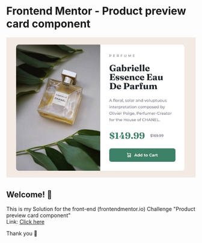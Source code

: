 # Frontend Mentor - Product preview card component

![Design preview for the Product preview card component coding challenge](./design/preview.jpg)

## Welcome! 👋

This is my Solution for the front-end (frontendmentor.io) Challenge "Product preview card component"<br>
Link: [Click here](https://www.frontendmentor.io/challenges/product-preview-card-component-GO7UmttRfa)

Thank you 🚀
